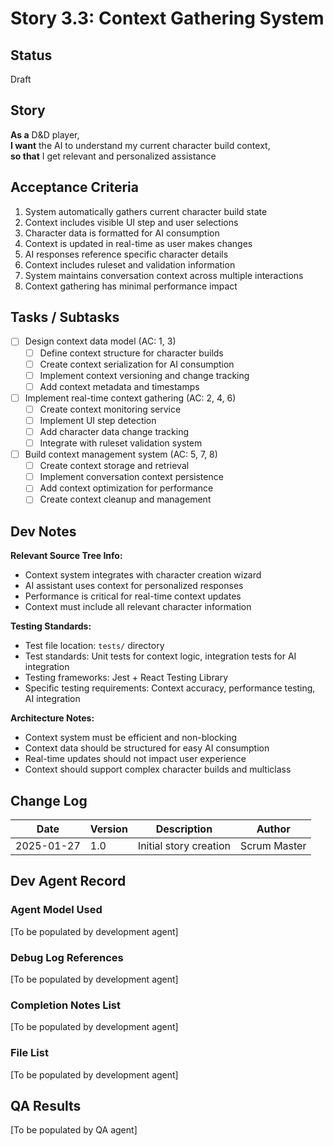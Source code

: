 # Story 3.3: Context Gathering System

## Status
Draft

## Story
**As a** D&D player,  
**I want** the AI to understand my current character build context,  
**so that** I get relevant and personalized assistance

## Acceptance Criteria
1. System automatically gathers current character build state
2. Context includes visible UI step and user selections
3. Character data is formatted for AI consumption
4. Context is updated in real-time as user makes changes
5. AI responses reference specific character details
6. Context includes ruleset and validation information
7. System maintains conversation context across multiple interactions
8. Context gathering has minimal performance impact

## Tasks / Subtasks
- [ ] Design context data model (AC: 1, 3)
  - [ ] Define context structure for character builds
  - [ ] Create context serialization for AI consumption
  - [ ] Implement context versioning and change tracking
  - [ ] Add context metadata and timestamps
- [ ] Implement real-time context gathering (AC: 2, 4, 6)
  - [ ] Create context monitoring service
  - [ ] Implement UI step detection
  - [ ] Add character data change tracking
  - [ ] Integrate with ruleset validation system
- [ ] Build context management system (AC: 5, 7, 8)
  - [ ] Create context storage and retrieval
  - [ ] Implement conversation context persistence
  - [ ] Add context optimization for performance
  - [ ] Create context cleanup and management

## Dev Notes
**Relevant Source Tree Info:**
- Context system integrates with character creation wizard
- AI assistant uses context for personalized responses
- Performance is critical for real-time context updates
- Context must include all relevant character information

**Testing Standards:**
- Test file location: `tests/` directory
- Test standards: Unit tests for context logic, integration tests for AI integration
- Testing frameworks: Jest + React Testing Library
- Specific testing requirements: Context accuracy, performance testing, AI integration

**Architecture Notes:**
- Context system must be efficient and non-blocking
- Context data should be structured for easy AI consumption
- Real-time updates should not impact user experience
- Context should support complex character builds and multiclass

## Change Log
| Date | Version | Description | Author |
|------|---------|-------------|---------|
| 2025-01-27 | 1.0 | Initial story creation | Scrum Master |

## Dev Agent Record

### Agent Model Used
[To be populated by development agent]

### Debug Log References
[To be populated by development agent]

### Completion Notes List
[To be populated by development agent]

### File List
[To be populated by development agent]

## QA Results
[To be populated by QA agent]

